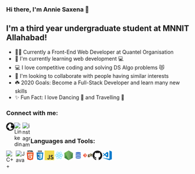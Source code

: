 ### Hi there, I'm Annie Saxena 👋

## I'm a third year undergraduate student at MNNIT Allahabad!
- 👩‍💼 Currently a Front-End Web Developer at Quantel Organisation
- 🌱 I'm currently learning web development 💻
- 💻 I love competitive coding and solving DS Algo problems 😻
- 👯 I'm looking to collaborate with people having similar interests
- ☘️ 2020 Goals: Become a Full-Stack Developer and learn many new skills
- ✨ Fun Fact: I love Dancing 💃 and Travelling 🧳

### Connect with me:

[<img align="left" alt="PortfolioAnnie.com" width="22px" src="https://raw.githubusercontent.com/iconic/open-iconic/master/svg/globe.svg" />][website]
[<img align="left" alt="Linkedin" width="22px" src="https://cdn.jsdelivr.net/npm/simple-icons@v3/icons/linkedin.svg" />][linkedin]
[<img align="left" alt="instagram" width="22px" src="https://cdn.jsdelivr.net/npm/simple-icons@v3/icons/instagram.svg" />][instagram]

<br />

### Languages and Tools:

[<img align="left" alt="C++" width="26px" src="https://upload.wikimedia.org/wikipedia/commons/1/18/ISO_C%2B%2B_Logo.svg" />][c++]
[<img align="left" alt="Java" width="26px" src="https://www.vectorlogo.zone/logos/java/java-ar21.svg" />][java]
[<img align="left" alt="HTML5" width="26px" src="https://raw.githubusercontent.com/github/explore/80688e429a7d4ef2fca1e82350fe8e3517d3494d/topics/html/html.png" />][html]
[<img align="left" alt="CSS3" width="26px" src="https://raw.githubusercontent.com/github/explore/80688e429a7d4ef2fca1e82350fe8e3517d3494d/topics/css/css.png" />][css]
[<img align="left" alt="JavaScript" width="26px" src="https://raw.githubusercontent.com/github/explore/80688e429a7d4ef2fca1e82350fe8e3517d3494d/topics/javascript/javascript.png" />][javascript]
[<img align="left" alt="React" width="26px" src="https://raw.githubusercontent.com/github/explore/80688e429a7d4ef2fca1e82350fe8e3517d3494d/topics/react/react.png" />][react]
[<img align="left" alt="Node.js" width="26px" src="https://raw.githubusercontent.com/github/explore/80688e429a7d4ef2fca1e82350fe8e3517d3494d/topics/nodejs/nodejs.png" />][nodejs]
[<img align="left" alt="SQL" width="26px" src="https://raw.githubusercontent.com/github/explore/80688e429a7d4ef2fca1e82350fe8e3517d3494d/topics/sql/sql.png" />][sql]
[<img align="left" alt="Git" width="26px" src="https://raw.githubusercontent.com/github/explore/80688e429a7d4ef2fca1e82350fe8e3517d3494d/topics/git/git.png" />][git]
[<img align="left" alt="GitHub" width="26px" src="https://raw.githubusercontent.com/github/explore/78df643247d429f6cc873026c0622819ad797942/topics/github/github.png" />][github]
[<img align="left" alt="Visual Studio Code" width="26px" src="https://raw.githubusercontent.com/github/explore/80688e429a7d4ef2fca1e82350fe8e3517d3494d/topics/visual-studio-code/visual-studio-code.png" />][vscode]

<br />
<br />

[website]: https://anniesaxena.github.io/PortfolioAnnie
[linkedin]: https://linkedin.com/in/annie-saxena
[instagram]: https://instagram.com/anniesaxena
[html]: https://en.wikipedia.org/wiki/HTML5
[css]: https://en.wikipedia.org/wiki/Cascading_Style_Sheets
[react]: https://en.wikipedia.org/wiki/React_(web_framework)
[nodejs]: https://en.wikipedia.org/wiki/Node.js
[javascript]: https://en.wikipedia.org/wiki/JavaScript
[git]: https://en.wikipedia.org/wiki/Git
[github]: https://en.wikipedia.org/wiki/GitHub
[sql]: https://en.wikipedia.org/wiki/Sql
[vscode]: https://en.wikipedia.org/wiki/Visual_Studio_Code
[c++]: https://en.wikipedia.org/wiki/C%2B%2B
[java]: https://en.wikipedia.org/wiki/Java_(programming_language)